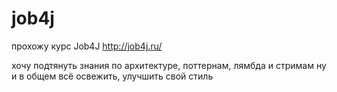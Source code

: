 # job4j

прохожу курс Job4J
http://job4j.ru/

хочу подтянуть знания по архитектуре, поттернам, лямбда и стримам
ну и в общем всё освежить, улучшить свой стиль